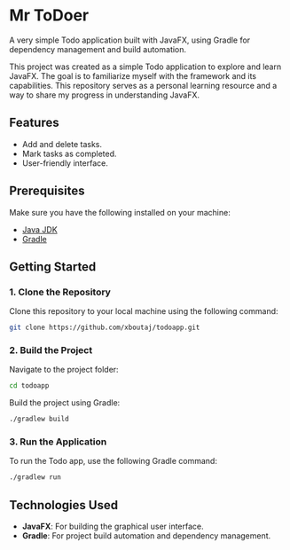 # Mr ToDoer

A very simple Todo application built with JavaFX, using Gradle for dependency management and build automation.

This project was created as a simple Todo application to explore and learn JavaFX. The goal is to familiarize myself with the framework and its capabilities. This repository serves as a personal learning resource and a way to share my progress in understanding JavaFX.


## Features
- Add and delete tasks.
- Mark tasks as completed.
- User-friendly interface.

## Prerequisites

Make sure you have the following installed on your machine:
- [Java JDK](https://adoptopenjdk.net/)
- [Gradle](https://gradle.org/install/)

## Getting Started

### 1. Clone the Repository

Clone this repository to your local machine using the following command:

```bash
git clone https://github.com/xboutaj/todoapp.git
```

### 2. Build the Project

Navigate to the project folder:

```bash
cd todoapp
```

Build the project using Gradle:

```bash
./gradlew build
```

### 3. Run the Application

To run the Todo app, use the following Gradle command:

```bash
./gradlew run
```

## Technologies Used
- **JavaFX**: For building the graphical user interface.
- **Gradle**: For project build automation and dependency management.
